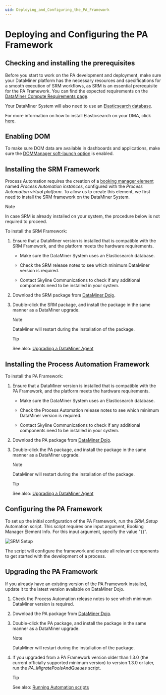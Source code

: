 ```yaml
---
uid: Deploying_and_Configuring_the_PA_Framework
---
```


# Deploying and Configuring the PA Framework

## Checking and installing the prerequisites

Before you start to work on the PA development and deployment, make sure your DataMiner platform has the necessary resources and specifications for a smooth execution of SRM workflows, as SRM is an essential prerequisite for the PA Framework. You can find the expected requirements on the [DataMiner Compute Requirements page](https://community.dataminer.services/dataminer-compute-requirements/).

Your DataMiner System will also need to use an [Elasticsearch database](xref:Elasticsearch_database).

For more information on how to install Elasticsearch on your DMA, click [here](xref:Installing_Elasticsearch_via_DataMiner).

## Enabling DOM

To make sure DOM data are available in dashboards and applications, make sure the [DOMManager soft-launch option](xref:SoftLaunchOptions#DOMManager) is enabled.

## Installing the SRM Framework

Process Automation requires the creation of a [booking manager element](xref:SolSRM) named *Process Automation instances*, configured with the *Process Automation virtual platform*. To allow us to create this element, we first need to install the SRM framework on the DataMiner System.

<!-- Comment: More info on how to make this booking manager element and configure it? -->

> [!NOTE]
> In case SRM is already installed on your system, the procedure below is not required to proceed.

To install the SRM Framework:

1. Ensure that a DataMiner version is installed that is compatible with the SRM Framework, and the platform meets the hardware requirements.

   - Make sure the DataMiner System uses an Elasticsearch database.

   - Check the SRM release notes to see which minimum DataMiner version is required.

   - Contact Skyline Communications to check if any additional components need to be installed in your system.

1. Download the SRM package from [DataMiner Dojo](https://community.dataminer.services/downloads/).

1. Double-click the SRM package, and install the package in the same manner as a DataMiner upgrade.

   > [!NOTE]
   > DataMiner will restart during the installation of the package.

   > [!TIP]
   > See also: [Upgrading a DataMiner Agent](xref:Upgrading_a_DataMiner_Agent)

## Installing the Process Automation Framework

To install the PA Framework:

1. Ensure that a DataMiner version is installed that is compatible with the PA Framework, and the platform meets the hardware requirements.

   - Make sure the DataMiner System uses an Elasticsearch database.

   - Check the Process Automation release notes to see which minimum DataMiner version is required.

   - Contact Skyline Communications to check if any additional components need to be installed in your system.

1. Download the PA package from [DataMiner Dojo](https://community.dataminer.services/downloads/).

1. Double-click the PA package, and install the package in the same manner as a DataMiner upgrade.

   > [!NOTE]
   > DataMiner will restart during the installation of the package.

   > [!TIP]
   > See also: [Upgrading a DataMiner Agent](xref:Upgrading_a_DataMiner_Agent)

## Configuring the PA Framework

To set up the initial configuration of the PA Framework, run the *SRM_Setup* Automation script. This script requires one input argument, Booking Manager Element Info. For this input argument, specify the value "{}".

<!-- Comment: More info on how to run this Automation Script! -->

![SRM Setup](~/user-guide/images/SRM_setup.png)

The script will configure the framework and create all relevant components to get started with the development of a process.

## Upgrading the PA Framework

If you already have an existing version of the PA Framework installed, update it to the latest version available on DataMiner Dojo.

1. Check the Process Automation release notes to see which minimum DataMiner version is required.

1. Download the PA package from [DataMiner Dojo](https://community.dataminer.services/downloads/).

1. Double-click the PA package, and install the package in the same manner as a DataMiner upgrade.

   > [!NOTE]
   > DataMiner will restart during the installation of the package.

1. If you upgraded from a PA Framework version older than 1.3.0 (the current officially supported minimum version) to version 1.3.0 or later, run the *PA_MigratePoolsAndQueues* script.

   > [!TIP]
   > See also: [Running Automation scripts](xref:Running_Automation_scripts)
